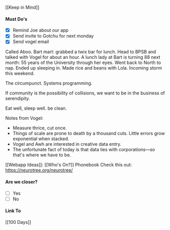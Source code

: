 [[Keep in Mind]]
#### Must Do's
- [x] Remind Joe about our app
- [x] Send invite to Gotchu for next monday
- [x] Send vogel email

Called Aboo. Bart mart: grabbed a twix bar for lunch. Head to BPSB and talked with Vogel for about an hour. A lunch lady at Bart is turning 88 next month: 55 years of the University through her eyes. Went back to North to nap. Ended up sleeping in. Made rice and beans with Lola. Incoming storm this weekend. 

The circumpunct.
Systems programming.

If community is the possibility of collisions, we want to be in the business of serendipity.

Eat well, sleep well. be clean.

Notes from Vogel:
- Measure thrice, cut once.
- Things of scale are prone to death by a thousand cuts. Little errors grow exponential when stacked.
- Vogel and Awh are interested in creative data entry.
- The unfortunate fact of today is that data lies with corporations—so that's where we have to be.

[[Webapp Ideas]]: 
[[Who's On?]] Phonebook
Check this out: https://neurotree.org/neurotree/
#### Are we closer?
- [ ] Yes
- [ ] No
#### Link To
[[100 Days]]
